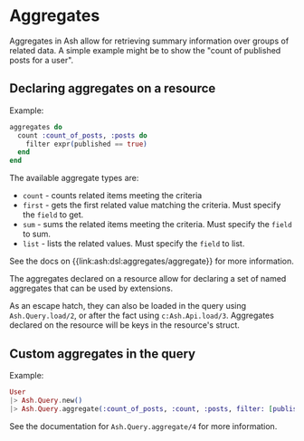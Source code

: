 # Aggregates

Aggregates in Ash allow for retrieving summary information over groups of related data. A simple example might be to show the "count of published posts for a user".

## Declaring aggregates on a resource

Example:

```elixir
aggregates do
  count :count_of_posts, :posts do
    filter expr(published == true)
  end
end
```

The available aggregate types are:

- `count` - counts related items meeting the criteria
- `first` - gets the first related value matching the criteria. Must specify the `field` to get.
- `sum` - sums the related items meeting the criteria. Must specify the `field` to sum.
- `list` - lists the related values. Must specify the `field` to list.

See the docs on {{link:ash:dsl:aggregates/aggregate}} for more information.

The aggregates declared on a resource allow for declaring a set of named aggregates that can be used by extensions.

As an escape hatch, they can also be loaded in the query using `Ash.Query.load/2`, or after the fact using `c:Ash.Api.load/3`. Aggregates declared on the resource will be keys in the resource's struct.

## Custom aggregates in the query

Example:

```elixir
User
|> Ash.Query.new()
|> Ash.Query.aggregate(:count_of_posts, :count, :posts, filter: [published: true])
```

See the documentation for `Ash.Query.aggregate/4` for more information.
